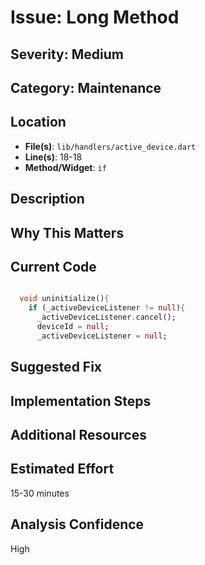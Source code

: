 # Issue: Long Method

## Severity: Medium

## Category: Maintenance

## Location
- **File(s)**: `lib/handlers/active_device.dart`
- **Line(s)**: 18-18
- **Method/Widget**: `if`

## Description


## Why This Matters


## Current Code
```dart

  void uninitialize(){
    if (_activeDeviceListener != null){
      _activeDeviceListener.cancel();
      deviceId = null;
      _activeDeviceListener = null;
```

## Suggested Fix


## Implementation Steps


## Additional Resources


## Estimated Effort
15-30 minutes

## Analysis Confidence
High
